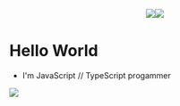 <!--
**otoniel19/otoniel19** is a ✨ _special_ ✨ repository because its `README.md` (this file) appears on your GitHub profile.

Here are some ideas to get you started:

- 🔭 I’m currently working on ...
- 🌱 I’m currently learning ...
- 👯 I’m looking to collaborate on ...
- 🤔 I’m looking for help with ...
- 💬 Ask me about ...
- 📫 How to reach me: ...
- 😄 Pronouns: ...
- ⚡ Fun fact: ...
-->

<pre style="text-align: center;">
  <img src="https://img.shields.io/badge/TypeScript-007ACC?style=for-the-badge&logo=typescript&logoColor=white"><img src="https://img.shields.io/badge/JavaScript-F7DF1E?style=for-the-badge&logo=javascript&logoColor=white">
</pre>

# Hello World
- I'm JavaScript // TypeScript progammer

<img src="https://github-readme-stats.vercel.app/api/top-langs/?username=otoniel19&theme=dark&hide_langs_below=1">


